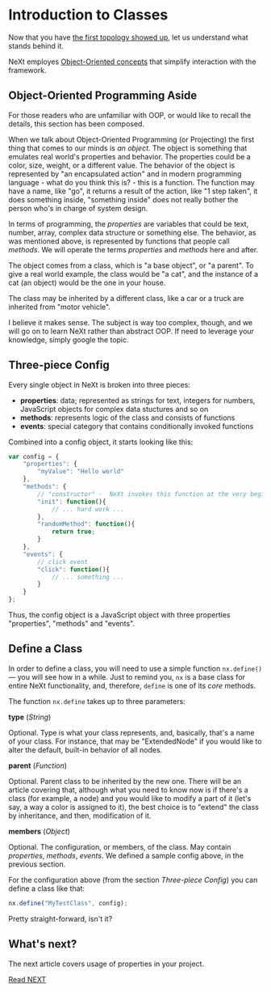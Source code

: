 # Introduction to Classes
Now that you have [the first topology showed up](./tutorial-003.md), let us understand what stands behind it.

NeXt employes [Object-Oriented concepts](https://en.wikipedia.org/wiki/Object-oriented_programming) that simplify interaction with the framework.

## Object-Oriented Programming Aside
For those readers who are unfamiliar with OOP, or would like to recall the details, this section has been composed.

When we talk about Object-Oriented Programming (or Projecting) the first thing that comes to our minds is *an object*. The object is something that emulates real world's properties and behavior. The properties could be a color, size, weight, or a different value. The behavior of the object is represented by "an encapsulated action" and in modern programming language - what do you think this is? - this is a function. The function may have a name, like "go", it returns a result of the action, like "1 step taken", it does something inside, "something inside" does not really bother the person who's in charge of system design.

In terms of programming, the *properties* are variables that could be text, number, array, complex data structure or something else. The behavior, as was mentioned above, is represented by functions that people call *methods*. We will operate the terms *properties* and *methods* here and after.

The object comes from a class, which is "a base object", or "a parent". To give a real world example, the class would be "a cat", and the instance of a cat (an object) would be the one in your house.

The class may be inherited by a different class, like a car or a truck are inherited from "motor vehicle".

I believe it makes sense. The subject is way too complex, though, and we will go on to learn NeXt rather than abstract OOP. If need to leverage your knowledge, simply google the topic.

## Three-piece Config
Every single object in NeXt is broken into three pieces:

* **properties**: data; represented as strings for text, integers for numbers, JavaScript objects for complex data stuctures and so on
* **methods**: represents logic of the class and consists of functions
* **events**: special category that contains conditionally invoked functions

Combined into a config object, it starts looking like this:

```JavaScript
var config = {
	"properties": {
		"myValue": "Hello world"
	},
	"methods": {
		// "constructor" -  NeXt invokes this function at the very beginning
		"init": function(){
			// ... hard work ...
		},
		"randomMethod": function(){
			return true;
		}
	},
	"events": {
		// click event
		"click": function(){
			// ... something ...
		}
	}
};
```

Thus, the config object is a JavaScript object with three properties "properties", "methods" and "events".

## Define a Class
In order to define a class, you will need to use a simple function ```nx.define()``` — you will see how in a while. Just to remind you, ```nx``` is a base class for entire NeXt functionality, and, therefore, ```define``` is one of its *core* methods.

The function ```nx.define``` takes up to three parameters:

**type** (*String*)

Optional. Type is what your class represents, and, basically, that's a name of your class. For instance, that may be "ExtendedNode" if you would like to alter the default, built-in behavior of all nodes.

**parent** (*Function*)

Optional. Parent class to be inherited by the new one. There will be an article covering that, although what you need to know now is if there's a class (for example, a node) and you would like to modify a part of it (let's say, a way a color is assigned to it), the best choice is to "extend" the class by inheritance, and then, modification of it.

**members** (*Object*)

Optional. The configuration, or members, of the class. May contain *properties*, *methods*, *events*. We defined a sample config above, in the previous section.

For the configuration above (from the section *Three-piece Config*) you can define a class like that:

```JavaScript
nx.define("MyTestClass", config);
```

Pretty straight-forward, isn't it?

## What's next?

The next article covers usage of properties in your project.

[Read NEXT](./tutorial-004-01.md)